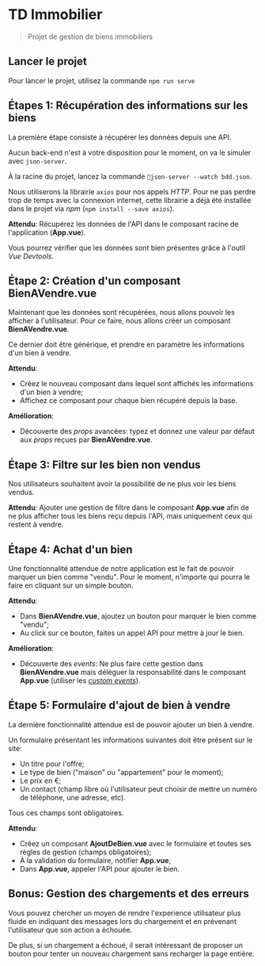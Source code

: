 # TD Immobilier

> Projet de gestion de biens immobiliers

## Lancer le projet

Pour lancer le projet, utilisez la commande `npm run serve`

## Étapes 1: Récupération des informations sur les biens

La première étape consiste à récupérer les données depuis une API.

Aucun back-end n'est à votre disposition pour le moment, on va le simuler avec `json-server`.

À la racine du projet, lancez la commande `json-server --watch bdd.json`.

Nous utiliserons la librairie `axios` pour nos appels *HTTP*.
Pour ne pas perdre trop de temps avec la connexion internet, cette librairie a déjà été installée dans le projet via *npm* (`npm install --save axios`).

**Attendu**: Récupérez les données de l'API dans le composant racine de l'application (**App.vue**).

Vous pourrez vérifier que les données sont bien présentes grâce à l'outil *Vue Devtools*.

## Étape 2: Création d'un composant BienAVendre.vue

Maintenant que les données sont récupérées, nous allons pouvoir les afficher à l'utilisateur. Pour ce faire, nous allons créer un composant **BienAVendre.vue**.

Ce dernier doit être générique, et prendre en paramètre les informations d'un bien à vendre.

**Attendu**:
- Créez le nouveau composant dans lequel sont affichés les informations d'un bien à vendre;
- Affichez ce composant pour chaque bien récupéré depuis la base.

**Amélioration**:
- Découverte des *props* avancées: typez et donnez une valeur par défaut aux *props* reçues par **BienAVendre.vue**.

## Étape 3: Filtre sur les bien non vendus

Nos utilisateurs souhaitent avoir la possibilité de ne plus voir les biens vendus.

**Attendu**: Ajouter une gestion de filtre dans le composant **App.vue** afin de ne plus afficher tous les biens reçu depuis l'API, mais uniquement ceux qui restent à vendre.

## Étape 4: Achat d'un bien

Une fonctionnalité attendue de notre application est le fait de pouvoir marquer un bien comme "vendu". Pour le moment, n'importe qui pourra le faire en cliquant sur un simple bouton.

**Attendu**:
- Dans **BienAVendre.vue**, ajoutez un bouton pour marquer le bien comme "vendu";
- Au click sur ce bouton, faites un appel API pour mettre à jour le bien.

**Amélioration**:
- Découverte des *events*: Ne plus faire cette gestion dans **BienAVendre.vue** mais déléguer la responsabilité dans le composant **App.vue** (utiliser les [*custom events*](https://vuejs.org/v2/guide/components-custom-events.html)).

## Étape 5: Formulaire d'ajout de bien à vendre

La dernière fonctionnalité attendue est de pouvoir ajouter un bien à vendre.

Un formulaire présentant les informations suivantes doit être présent sur le site:

- Un titre pour l'offre;
- Le type de bien ("maison" ou "appartement" pour le moment);
- Le prix en €;
- Un contact (champ libre où l'utilisateur peut choisir de mettre un numéro de téléphone, une adresse, etc).

Tous ces champs sont obligatoires.

**Attendu**:
- Créez un composant **AjoutDeBien.vue** avec le formulaire et toutes ses règles de gestion (champs obligatoires);
- À la validation du formulaire, notifier **App.vue**;
- Dans **App.vue**, appeler l'API pour ajouter le bien.

## Bonus: Gestion des chargements et des erreurs

Vous pouvez chercher un moyen de rendre l'experience utilisateur plus fluide en indiquant des messages lors du chargement et en prévenant l'utilisateur que son action a échouée.

De plus, si un chargement a échoué, il serait intéressant de proposer un bouton pour tenter un nouveau chargement sans recharger la page entière.
